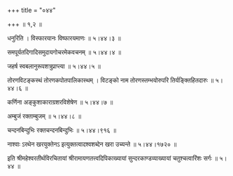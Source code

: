 +++
title = "०४४"

+++
 ॥  १,२  ॥   

  

धनुरिति । विस्फारयानः विष्फारयमाणः  ॥  ५।४४।३  ॥   

  

समपूर्यतदिगादिसमुदायगोचरमेकवचनम्  ॥  ५।४४।४  ॥   

  

जहर्ष स्वबलानुरूपशत्रुप्राप्त्या  ॥  ५।४४।५  ॥   

  

तोरणविटङ्कस्थं तोरणकपोतपालिकास्थम् । विटङ्को नाम तोरणस्तम्भयोरुपरि तिर्यङ्क्तिहितदारुः  ॥  ५।४४।६  ॥   

  

कर्णिना अङ्कुशाकाराग्रशरविशेषेण  ॥  ५।४४।७  ॥   

  

अम्बुजं रक्ताम्बुजम्  ॥  ५।४४।८  ॥   

  

चन्दनबिन्दुभिः रक्तचन्दनबिन्दुभिः  ॥  ५।४४।९१६  ॥   

  

नाश्वाः ऽरथेन खरयुक्तेनऽ इत्युक्तत्वादश्वशब्देन खरा उच्यन्ते  ॥  ५।४४।१७२०  ॥   

  

इति श्रीमहेश्वरतीर्थविरचितायां श्रीरामायणतत्त्वदिपिकाख्यायां सुन्दरकाण्डव्याख्यायां चतुश्चत्वारिंशः सर्गः  ॥  ५।४४  ॥   

  

